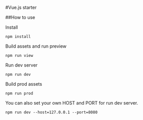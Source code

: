 #Vue.js starter

##How to use


Install
```
npm install
```

Build assets and run preview
```
npm run view
```

Run dev server
```
npm run dev
```

Build prod assets
```
npm run prod
```

You can also set your own HOST and PORT for run dev server.
```
npm run dev --host=127.0.0.1 --port=8080
```
